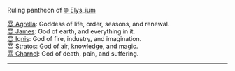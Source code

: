 Ruling pantheon of [🌐 Elys_ium](../../-elysium.md)

[😇 Agrella](../../-agrella.md): Goddess of life, order, seasons, and renewal.  
[😇 James](../../-james.md): God of earth, and everything in it.  
[😇 Ignis](../../-ignis.md): God of fire, industry, and imagination.  
[😇 Stratos](../../-stratos.md): God of air, knowledge, and magic.  
[😇 Charnel](../../-charnel.md): God of death, pain, and suffering.

---

